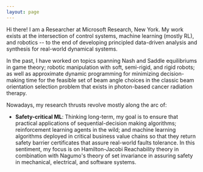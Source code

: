 ```yaml
---
layout: page
---
```


Hi there! I am a Researcher at Microsoft Research, New York. My work exists at the intersection of control systems, machine learning (mostly RL), and robotics -- to the end of developing principled data-driven analysis and synthesis for real-world dynamical systems.

<!-- My close collaborations currently are with [John Langford](https://en.wikipedia.org/wiki/John_Langford_(computer_scientist)) and [Rafah Hosn](https://www.microsoft.com/en-us/research/people/raaboulh/). -->

In the past, I have worked on topics spanning Nash and Saddle equilibriums in game theory; robotic manipulation with soft, semi-rigid, and rigid robots; as well as approximate dynamic programming for minimizing decision-making time for the feasible set of beam angle choices in the classic beam orientation selection problem that exists in photon-based cancer radiation therapy.

Nowadays, my research thrusts revolve mostly along the arc of:

+ **Safety-critical ML**: Thinking long-term, my goal is to ensure that practical applications of sequential-decision making algorithms; reinforcement learning agents in the wild; and machine learning algorithms deployed in critical business value chains so that they return safety barrier certificates that assure real-world faults tolerance. In this sentiment, my focus is on Hamilton-Jacobi Reachability theory in combination with Nagumo's theory of set invariance in assuring safety in mechanical, electrical, and software systems.

<!-- + **Digital transformation with personalized robotics**: For medical patients, particularly in radiosurgery, there is immense room for miniaturizing the design of mechanisms which can serve as assistive robots to aid patient care. Owing to the current trend, a la, open-kinematic chain-robots lacking repeatability, manufacturers for the past forty-some years have relied on leveraging rigidity of links such that the effect of maximizing errors from shoulder out to end-effector is minimized. There is no reason why robots should be bulky and noisy in the twenty-first century. With the current advancements in the theory and applications of soft and semi-rigid robots, we should be able to build personalized robots for tasks that are cost-effective while being agile. My focus is on novel sensing and devices fabrication that improve patients' experience in treatment therapy, better user experience in interactive computing, and the scaling the bleeding edge in semi-rigid devices models and control to emerging AR/VR/MR technologies. -->
